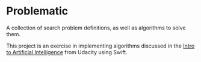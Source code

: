 # Problematic

A collection of search problem definitions, as well as algorithms to solve them.

This project is an exercise in implementing algorithms discussed in the [Intro to Artificial Intelligence](https://www.udacity.com/course/intro-to-artificial-intelligence--cs271) from Udacity using Swift.
